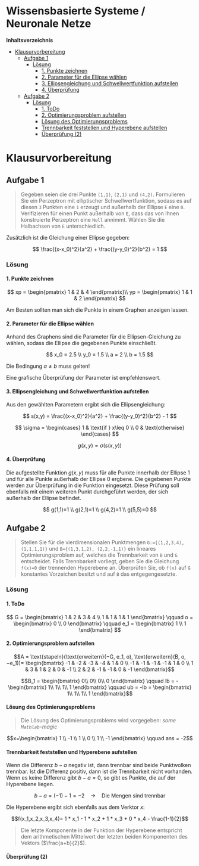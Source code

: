<!----------
title: "Wissensbasierte Systeme / Neuronale Netze"
date: "Semester 6"
keywords: [Neuronal, Netz, Wissensbasiert, DHGE, Semester 6]
header-includes:

  - \usepackage{enumitem}
  - \setlistdepth{20}
  - \renewlist{itemize}{itemize}{20}
  - \renewlist{enumerate}{enumerate}{20}
  - \setlist[itemize]{label=$\cdot$}
  - \setlist[itemize,1]{label=\textbullet}
  - \setlist[itemize,2]{label=--}
  - \setlist[itemize,3]{label=*}

---------->

Wissensbasierte Systeme / Neuronale Netze
===========================================

<!-- md2apkg ignore-card -->

<!-- START doctoc generated TOC please keep comment here to allow auto update -->
<!-- DON'T EDIT THIS SECTION, INSTEAD RE-RUN doctoc TO UPDATE -->
**Inhaltsverzeichnis**

- [Klausurvorbereitung](#klausurvorbereitung)
  - [Aufgabe 1](#aufgabe-1)
    - [Lösung](#l%C3%B6sung)
      - [1. Punkte zeichnen](#1-punkte-zeichnen)
      - [2. Parameter für die Ellipse wählen](#2-parameter-f%C3%BCr-die-ellipse-w%C3%A4hlen)
      - [3. Ellipsengleichung und Schwellwertfunktion aufstellen](#3-ellipsengleichung-und-schwellwertfunktion-aufstellen)
      - [4. Überprüfung](#4-%C3%9Cberpr%C3%BCfung)
  - [Aufgabe 2](#aufgabe-2)
    - [Lösung](#l%C3%B6sung-1)
      - [1. ToDo](#1-todo)
      - [2. Optimierungsproblem aufstellen](#2-optimierungsproblem-aufstellen)
      - [Lösung des Optimierungsproblems](#l%C3%B6sung-des-optimierungsproblems)
      - [Trennbarkeit feststellen und Hyperebene aufstellen](#trennbarkeit-feststellen-und-hyperebene-aufstellen)
      - [Überprüfung (2)](#%C3%9Cberpr%C3%BCfung-2)

<!-- END doctoc generated TOC please keep comment here to allow auto update -->

<!--newpage-->

# Klausurvorbereitung

## Aufgabe 1

> Gegeben seien die drei Punkte `(1,1)`, `(2,1)` und `(4,2)`. Formulieren
> Sie ein Perzeptron mit elliptischer Schwellwertfunktion, sodass
> es auf diesen `3` Punkten eine `1` erzeugt und außerhalb der Ellipse `E`
> eine `0`. Verifizieren für einen Punkt außerhalb von `E`, dass das von
> Ihnen konstruierte Perzeptron eine `Null` annimmt. Wählen Sie die
> Halbachsen von `E` unterschiedlich.

Zusätzlich ist die Gleichung einer Ellipse gegeben:

$$
\frac{(x-x_0)^2}{a^2} + \frac{(y-y_0)^2}{b^2} = 1
$$

### Lösung

#### 1. Punkte zeichnen

$$
xp = \begin{pmatrix} 1 & 2 & 4 \end{pmatrix}\\
yp = \begin{pmatrix} 1 & 1 & 2 \end{pmatrix}
$$

Am Besten sollten man sich die Punkte in einem Graphen anzeigen lassen.

#### 2. Parameter für die Ellipse wählen

Anhand des Graphens sind die Parameter für die Ellipsen-Gleichung zu wählen, sodass die Ellipse die gegebenen Punkte einschließt.

$$
x_0 = 2.5 \\
y_0 = 1.5 \\
a = 2 \\
b = 1.5
$$

Die Bedingung $a \neq b$ muss gelten!

Eine grafische Überprüfung der Parameter ist empfehlenswert.

#### 3. Ellipsengleichung und Schwellwertfunktion aufstellen

Aus den gewählten Parametern ergibt sich die Ellipsengleichung:

$$
s(x,y) = \frac{(x-x_0)^2}{a^2} + \frac{(y-y_0)^2}{b^2} - 1
$$

$$
\sigma = \begin{cases} 1 & \text{if } x\leq 0 \\ 0 & \text{otherwise} \end{cases}
$$

$$
g(x,y)=\sigma(s(x,y))
$$

#### 4. Überprüfung

Die aufgestellte Funktion $g(x,y)$ muss für alle Punkte innerhalb der Ellipse 1 und für alle Punkte außerhalb der Ellipse 0 ergbene. Die gegebenen Punkte werden zur Überprüfung in die Funktion eingesetzt. Diese Prüfung soll ebenfalls mit einem weiteren Punkt durchgeführt werden, der sich außerhalb der Ellipse befindet.

$$
g(1,1)=1 \\
g(2,1)=1 \\
g(4,2)=1 \\
g(5,5)=0
$$

## Aufgabe 2

> Stellen Sie für die vierdimensionalen Punktmengen `G:={(1,2,3,4), (1,1,1,1)}`
> und `B={(1,3,1,2), (2,2,-1,1)}` ein lineares Optimierungsproblem auf,
> welches die Trennbarkeit von `B` und `G` entscheidet. Falls Trennbarkeit
> vorliegt, geben Sie die Gleichung `f(x)=0` der trennenden Hyperebene an.
> Überprüfen Sie, ob `f(x)` auf `G` konstantes Vorzeichen besitzt und auf `B`
> das entgegengesetzte.

### Lösung

#### 1. ToDo

$$
G = \begin{bmatrix} 1 & 2 & 3 & 4 \\ 1 & 1 & 1 & 1 \end{bmatrix}
\qquad
o = \begin{bmatrix} 0 \\ 0 \end{bmatrix}
\qquad
e_1 = \begin{bmatrix} 1 \\ 1 \end{bmatrix}
$$

#### 2. Optimierungsproblem aufstellen

$$A = \text{stapeln}(\text{erweitern}(−G, e_1, o), \text{erweitern}(B, o, −e_1))=
\begin{bmatrix}
-1 & -2 & -3 & -4 & 1 &  0 \\
-1 & -1 & -1 & -1 & 1 &  0 \\
 1 &  3 &  1 &  2 & 0 & -1 \\
 2 &  2 & -1 & -1 & 0 & -1
\end{bmatrix}$$

$$B_1 = \begin{bmatrix}
  0\\
  0\\
  0\\
  0
\end{bmatrix}
\qquad
lb = -\begin{bmatrix}
  1\\
  1\\
  1\\
  1
\end{bmatrix}
\qquad
ub = -lb = \begin{bmatrix}
  1\\
  1\\
  1\\
  1
\end{bmatrix}$$

#### Lösung des Optimierungsproblems

> Die Lösung des Optimierungsproblems wird vorgegeben: *some `Mathlab`-magic*

$$x=\begin{bmatrix}
1 \\
-1 \\
1 \\
0 \\
1 \\
-1 \end{bmatrix}
\qquad
ans = -2$$

#### Trennbarkeit feststellen und Hyperebene aufstellen

Wenn die Differenz $b-a$ negativ ist, dann trennbar sind beide Punktwolken trennbar. Ist die Differenz positiv, dann ist die Trennbarkeit nicht vorhanden. Wenn es keine Differenz gibt $b-a = 0$, so gibt es Punkte, die auf der Hyperebene liegen.

$$b-a = (-1) -1 = -2 \quad \rightarrow\quad\text{Die Mengen sind trennbar}$$

Die Hyperebene ergibt sich ebenfalls aus dem Verktor $x$:

$$f(x_1,x_2,x_3,x_4)= 1 * x_1 - 1 * x_2 + 1 * x_3 + 0 * x_4 - \frac{1-1}{2}$$

> Die letzte Komponente in der Funktion der Hyperebene entspricht dem arithmetischen Mittelwert der letzten beiden Komponenten des Vektors ($\frac{a+b}{2}$).

#### Überprüfung (2)

